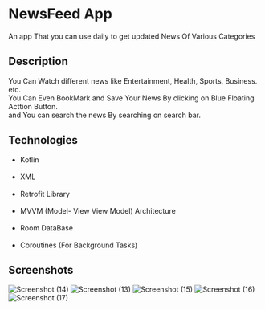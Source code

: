 # NewsFeed App
 
  An app That you can use daily to get updated News Of Various Categories
  
## Description

You Can Watch different news like Entertainment, Health, Sports, Business. etc.<br>
You Can Even BookMark and Save Your News By clicking on Blue Floating Acttion Button.<br>
and You can search the news By searching on search bar.<br>

## Technologies

 - Kotlin <br><br>
 - XML  <br><br>
 - Retrofit Library <br><br> 
 - MVVM (Model- View View Model) Architecture<br><BR>
 - Room DataBase<br><br>
 - Coroutines (For Background Tasks)

## Screenshots

![Screenshot (14)](https://user-images.githubusercontent.com/64160698/109850929-116a5380-7c79-11eb-80c3-bedb726dec37.png)
![Screenshot (13)](https://user-images.githubusercontent.com/64160698/109850936-13341700-7c79-11eb-8e5e-6880b1e4ff67.png)
![Screenshot (15)](https://user-images.githubusercontent.com/64160698/109850941-14fdda80-7c79-11eb-9b39-e3be3724bfe2.png)
![Screenshot (16)](https://user-images.githubusercontent.com/64160698/109850945-162f0780-7c79-11eb-91cb-2a99d3e1f118.png)
![Screenshot (17)](https://user-images.githubusercontent.com/64160698/109850954-17f8cb00-7c79-11eb-9bc9-09dc2f1cc85c.png)
